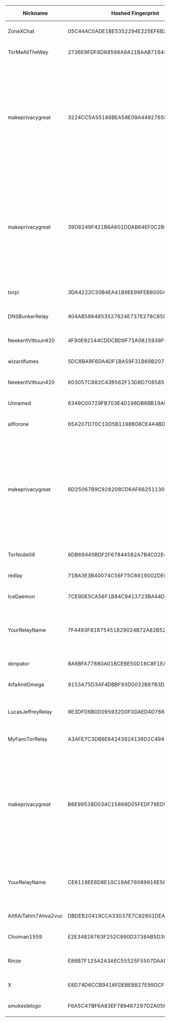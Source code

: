 | Nickname |  Hashed Fingerprint	| Or Addresses | Contact | Running | Flags | Last Seen | First Seen | Last Restarted | Advertised Bandwidth | Platform | Version | Version Status | Recommended Version | Verified hostnames | Exit policy |
|---|---|---|---|---|---|---|---|---|---|---|---|---|---|---|---|
|ZoneXChat | 05C44AC0ADE1BE5352294E225EF6B2C2AC58DBF9 | ["82.25.91.245:9001","[2a02:4780:2d:757d::1]:9001"] | ZoneX Chat: CHATOPS AT ZONEX DOT CHAT | true | Running, Valid | 2025-08-10 22:00:00 | 2025-08-10 21:00:00 | 2025-08-10 20:20:29 | 0 | Tor 0.4.8.17 on Linux | 0.4.8.17 | recommended | true | ["b.zonex.chat"] | ["reject *:*"]|
|TorMeAllTheWay | 2736E9FDF8D68598A9A11BAAB7164839D8604F8A | ["217.247.239.165:9001"] | N/A | true | Running, V2Dir, Valid | 2025-08-10 22:00:00 | 2025-08-10 20:00:00 | 2025-08-10 18:58:22 | 0 | Tor 0.4.8.17 on Linux | 0.4.8.17 | recommended | true | ["pd9f7efa5.dip0.t-ipconnect.de"] | ["reject *:*"]|
|makeprivacygreat | 3224CC5A55188BEA58E09A4492765F12E786DAFB | ["178.175.137.223:80"] | onioncontactme@riseup.net | true | Exit, Running, V2Dir, Valid | 2025-08-10 22:00:00 | 2025-08-10 12:00:00 | 2025-08-10 11:36:28 | 0 | Tor 0.4.8.17 on Linux | 0.4.8.17 | recommended | true | N/A | ["reject 0.0.0.0/8:*","reject 169.254.0.0/16:*","reject 127.0.0.0/8:*","reject 192.168.0.0/16:*","reject 10.0.0.0/8:*","reject 172.16.0.0/12:*","reject 178.175.137.223:*","accept *:20-23","accept *:25","accept *:53","accept *:110","accept *:143","accept *:465","accept *:587","accept *:993","accept *:995","accept *:80","accept *:443","reject *:*"]|
|makeprivacygreat | 39D8249F421B6A601DDAB64EF0C2BC93FC8B6954 | ["178.175.137.223:443"] | onioncontactme@riseup.net | true | Exit, Running, V2Dir, Valid | 2025-08-10 22:00:00 | 2025-08-10 12:00:00 | 2025-08-10 11:35:45 | 0 | Tor 0.4.8.17 on Linux | 0.4.8.17 | recommended | true | N/A | ["reject 0.0.0.0/8:*","reject 169.254.0.0/16:*","reject 127.0.0.0/8:*","reject 192.168.0.0/16:*","reject 10.0.0.0/8:*","reject 172.16.0.0/12:*","reject 178.175.137.223:*","accept *:20-23","accept *:25","accept *:53","accept *:110","accept *:143","accept *:465","accept *:587","accept *:993","accept *:995","accept *:80","accept *:443","reject *:*"]|
|torpi | 3DA4222C30B4EA41B9EE99FEB80004338CCEA8D4 | ["91.65.244.194:19591"] | torpi@torbox | true | Running, V2Dir, Valid | 2025-08-10 22:00:00 | 2025-08-10 20:00:00 | 2025-08-10 18:51:59 | 0 | Tor 0.4.8.17 on Linux | 0.4.8.17 | recommended | true | N/A | ["reject *:*"]|
|DNSBunkerRelay | 404AB5864853527624E737E278C850FACE338758 | ["87.106.108.91:443","[2a01:239:295:e800::1]:443"] | ruffkez@duck.com | true | Fast, Running, V2Dir, Valid | 2025-08-10 22:00:00 | 2025-08-10 01:00:00 | 2025-08-09 23:55:31 | 6139982 | Tor 0.4.8.10 on Linux | 0.4.8.10 | recommended | true | N/A | ["reject *:*"]|
|NeekeritVittuun420 | 4F90E92144CDDCBD9F71A0815938F97C84F33641 | ["65.21.240.194:9420","[2a01:4f9:c012:320c::1]:9420"] | RAPE420 <tor AT vittuunsuomesta DOT pro> | true | Running, V2Dir, Valid | 2025-08-10 22:00:00 | 2025-08-10 03:00:00 | 2025-08-10 06:09:39 | 0 | Tor 0.4.8.17 on Linux | 0.4.8.17 | recommended | true | ["tor-relay-01.vittuunsuomesta.pro"] | ["reject *:*"]|
|wizardfumes | 5DC8BA9F6DA4DF1BA59F31B69B207427AAD1DD36 | ["24.127.139.18:9001"] | barrypmail@protonmail.com | true | Running, V2Dir, Valid | 2025-08-10 22:00:00 | 2025-08-10 09:00:00 | 2025-08-10 08:25:05 | 0 | Tor 0.4.8.17 on Linux | 0.4.8.17 | recommended | true | ["c-24-127-139-18.hsd1.mi.comcast.net"] | ["reject *:*"]|
|NeekeritVittuun420 | 603057C882C43B562F13D8D708585CDF0D0D691B | ["65.21.240.194:9420","[2a01:4f9:c012:320c::1]:9420"] | RAPE420 <tor AT vittuunsuomesta DOT pro> | false | Running, V2Dir, Valid | 2025-08-10 02:00:00 | 2025-08-10 01:00:00 | 2025-08-10 01:08:06 | 0 | Tor 0.4.8.17 on Linux | 0.4.8.17 | recommended | true | ["tor-relay-01.vittuunsuomesta.pro"] | ["reject *:*"]|
|Unnamed | 6349C00729FB703E4D198DB6BB19AD0ED729F204 | ["80.78.25.162:44153","[2a0a:3840:8078:25:0:504e:19a2:1337]:44153"] | N/A | true | Running, V2Dir, Valid | 2025-08-10 22:00:00 | 2025-08-10 14:00:00 | 2025-08-10 13:30:37 | 0 | Tor 0.4.8.17 on Linux | 0.4.8.17 | recommended | true | ["504e19a2.host.njalla.net"] | ["reject *:*"]|
|allforone | 65A207D70C10D5B1198B08CE4A4BDB53D1CC6379 | ["135.148.138.63:9001"] | tor-relay420@proton.me | true | Running, V2Dir, Valid | 2025-08-10 22:00:00 | 2025-08-10 03:00:00 | 2025-08-10 03:06:13 | 0 | Tor 0.4.8.17 on Linux | 0.4.8.17 | recommended | true | ["vps-1fcf8197.vps.ovh.us"] | ["reject *:*"]|
|makeprivacygreat | 6D25067B9C928208CD6AF66251130F34D1CD9228 | ["178.175.137.223:8080"] | onioncontactme@riseup.net | true | Exit, Running, V2Dir, Valid | 2025-08-10 22:00:00 | 2025-08-10 12:00:00 | 2025-08-10 11:35:48 | 0 | Tor 0.4.8.17 on Linux | 0.4.8.17 | recommended | true | N/A | ["reject 0.0.0.0/8:*","reject 169.254.0.0/16:*","reject 127.0.0.0/8:*","reject 192.168.0.0/16:*","reject 10.0.0.0/8:*","reject 172.16.0.0/12:*","reject 178.175.137.223:*","accept *:20-23","accept *:25","accept *:53","accept *:110","accept *:143","accept *:465","accept *:587","accept *:993","accept *:995","accept *:80","accept *:443","reject *:*"]|
|TorNode06 | 6DB69445BDF2F67844582A7B4C02E46E0129AF35 | ["217.154.216.28:9001","[2a01:239:2c8:9d00::1]:9001"] | mRtjR4JX6pgJ@protonmail.ch | true | Running, V2Dir, Valid | 2025-08-10 22:00:00 | 2025-08-10 17:00:00 | 2025-08-10 15:52:22 | 0 | Tor 0.4.8.17 on Linux | 0.4.8.17 | recommended | true | ["ip217.154.216-28.pbiaas.com"] | ["reject *:*"]|
|redlay | 71BA3E3B40074C56F75C6619002DE02F0F27D0F3 | ["154.47.146.48:443"] | red@xn--029h.st | true | Running, V2Dir, Valid | 2025-08-10 22:00:00 | 2025-08-10 15:00:00 | 2025-08-10 17:17:18 | 0 | Tor 0.4.8.17 on Linux | 0.4.8.17 | recommended | true | N/A | ["reject *:*"]|
|IceDaemon | 7CE9DE5CA56F1B84C9413723BA44D4588101EEB9 | ["92.5.234.252:443"] | icedaemon@airmail.cc | false | Running, V2Dir, Valid | 2025-08-10 20:00:00 | 2025-08-10 15:00:00 | 2025-08-10 14:00:37 | 0 | Tor 0.4.8.10 on Linux | 0.4.8.10 | recommended | true | N/A | ["reject *:*"]|
|YourRelayName | 7F4493F81875451829024B72A82B521611DA13F8 | ["104.36.80.7:9001"] | torvps89@proton.me | false | Exit, Running, Valid | 2025-08-10 21:00:00 | 2025-08-10 03:00:00 | 2025-08-10 13:43:20 | 0 | Tor 0.4.9.2-alpha on Linux | 0.4.9.2-alpha | experimental | false | N/A | ["reject 0.0.0.0/8:*","reject 169.254.0.0/16:*","reject 127.0.0.0/8:*","reject 192.168.0.0/16:*","reject 10.0.0.0/8:*","reject 172.16.0.0/12:*","reject 104.36.80.7:*","accept *:*"]|
|denpator | 8A6BFA77880A01BCEBE50D16C8F1EAE2CB89449F | ["77.20.95.31:9001"] | coc.flowermole@gmail.com | true | Running, V2Dir, Valid | 2025-08-10 22:00:00 | 2025-08-10 22:00:00 | 2025-08-10 21:34:14 | 0 | Tor 0.4.8.17 on Linux | 0.4.8.17 | recommended | true | ["ip4d145f1f.dynamic.kabel-deutschland.de"] | ["reject *:*"]|
|AlfaAndOmega | 9153A75D3AF4DBBF93D0032B87B3DA15E7B7A228 | ["194.15.36.240:9001","[2a0e:97c0:3e3:103::1]:9001"] | Relay_Alfa-And-Omega@proton.me | true | Running, V2Dir, Valid | 2025-08-10 22:00:00 | 2025-08-10 16:00:00 | 2025-08-10 15:12:28 | 0 | Tor 0.4.8.17 on Linux | 0.4.8.17 | recommended | true | N/A | ["reject *:*"]|
|LucasJeffreyRelay | 9E3DFD6B0D095932D0F0DAED4D766D81CE44D98A | ["190.137.124.221:443"] | luquijeffrey@gmail.com | false | Running, V2Dir, Valid | 2025-08-10 16:00:00 | 2025-08-10 04:00:00 | 2025-08-10 02:44:37 | 0 | Tor 0.4.9.2-alpha-dev on Linux | 0.4.9.2-alpha-dev | experimental | false | ["host221.190-137-124.telecom.net.ar"] | ["reject *:*"]|
|MyFancTorRelay | A3AFE7C3DB6E64243924136D2C4942880A1BC624 | ["188.136.113.254:9001"] | N/A | true | Running, V2Dir, Valid | 2025-08-10 22:00:00 | 2025-08-10 18:00:00 | 2025-08-10 16:40:55 | 0 | Tor 0.4.8.17 on Linux | 0.4.8.17 | recommended | true | ["188-136-113-254-ftth-mpc-dyn.heliweb.de"] | ["reject *:*"]|
|makeprivacygreat | B6E99538D034C15868D05FEDF79ED56C5944E886 | ["178.175.137.223:5000"] | onioncontactme@riseup.net | true | Exit, Running, V2Dir, Valid | 2025-08-10 22:00:00 | 2025-08-10 12:00:00 | 2025-08-10 11:35:50 | 0 | Tor 0.4.8.17 on Linux | 0.4.8.17 | recommended | true | N/A | ["reject 0.0.0.0/8:*","reject 169.254.0.0/16:*","reject 127.0.0.0/8:*","reject 192.168.0.0/16:*","reject 10.0.0.0/8:*","reject 172.16.0.0/12:*","reject 178.175.137.223:*","accept *:20-23","accept *:25","accept *:53","accept *:110","accept *:143","accept *:465","accept *:587","accept *:993","accept *:995","accept *:80","accept *:443","reject *:*"]|
|YourRelayName | CE6118EE8D8E10C19AE76089916E564FBE3C8362 | ["104.36.80.7:9001"] | torvps89@proton.me | true | Exit, Running, Valid | 2025-08-10 22:00:00 | 2025-08-10 22:00:00 | 2025-08-10 20:47:34 | 0 | Tor 0.4.8.17 on Linux | 0.4.8.17 | recommended | true | N/A | ["reject 0.0.0.0/8:*","reject 169.254.0.0/16:*","reject 127.0.0.0/8:*","reject 192.168.0.0/16:*","reject 10.0.0.0/8:*","reject 172.16.0.0/12:*","reject 104.36.80.7:*","accept *:*"]|
|Ait6AiTahm7Ahva2vuc | DBDEB20419CCA33037E7C92601DEA597D5187E73 | ["87.106.134.42:4334","[2a01:239:211:6b00::1]:4334"] | tor@wurzelmann.at | true | Running, V2Dir, Valid | 2025-08-10 22:00:00 | 2025-08-10 05:00:00 | 2025-08-10 04:45:56 | 0 | Tor 0.4.8.17 on Linux | 0.4.8.17 | recommended | true | ["poppy.wurzelmann.at"] | ["reject *:*"]|
|Choiman1559 | E2E34828763F252C990D3738AB5D3C1B23027BDA | ["220.94.240.197:8480"] | N/A | true | Running, V2Dir, Valid | 2025-08-10 22:00:00 | 2025-08-10 07:00:00 | 2025-08-10 06:15:24 | 0 | Tor 0.4.8.10 on Linux | 0.4.8.10 | recommended | true | N/A | ["reject *:*"]|
|Rinze | E86B7F125A2A3AEC55525F5507DAADF495E3A414 | ["122.208.194.118:443"] | Rinze <R1nze AT proton DOT me> | true | Running, StaleDesc, V2Dir, Valid | 2025-08-10 22:00:00 | 2025-08-10 04:00:00 | 2025-08-10 03:42:43 | 0 | Tor 0.4.8.17 on Linux | 0.4.8.17 | recommended | true | ["122x208x194x118.ap122.ftth.ucom.ne.jp"] | ["reject *:*"]|
|X | E8D74D6CCB9416FDEBEB827E99DCF487C3F399CE | ["45.94.168.6:9001"] | X@X.com | true | Running, V2Dir, Valid | 2025-08-10 22:00:00 | 2025-08-10 05:00:00 | 2025-08-10 03:59:02 | 0 | Tor 0.4.8.17 on Linux | 0.4.8.17 | recommended | true | N/A | ["reject *:*"]|
|smokesletsgo | F6A5C47BF6A83EF789467297D2A05F8C8704BECC | ["203.12.1.220:9091"] | youremail@example.com | true | Running, V2Dir, Valid | 2025-08-10 22:00:00 | 2025-08-10 05:00:00 | 2025-08-10 04:31:21 | 153600 | Tor 0.4.8.17 on Linux | 0.4.8.17 | recommended | true | ["203.12.1.220.v4.dyn.launtel.au"] | ["reject *:*"]|
